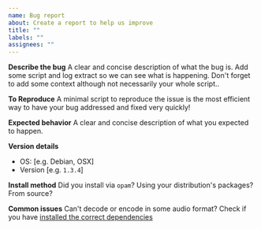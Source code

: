 ```yaml
---
name: Bug report
about: Create a report to help us improve
title: ""
labels: ""
assignees: ""
---
```


**Describe the bug**
A clear and concise description of what the bug is. Add some script and log extract so we can see what is happening. Don't forget to add some context although not necessarily your whole script..

**To Reproduce**
A minimal script to reproduce the issue is the most efficient way to have your bug addressed and fixed very quickly!

**Expected behavior**
A clear and concise description of what you expected to happen.

**Version details**

- OS: [e.g. Debian, OSX]
- Version [e.g. `1.3.4`]

**Install method**
Did you install via `opam`? Using your distribution's packages? From source?

**Common issues**
Can't decode or encode in some audio format? Check if you have [installed the correct dependencies](https://www.liquidsoap.info/#download)
